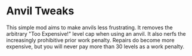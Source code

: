 # Anvil Tweaks
This simple mod aims to make anvils less frustrating. It removes the arbitrary "Too Expensive!" level cap when using an
anvil. It also nerfs the increasingly prohibitive prior work penalty. Repairs do become more expensive, but you will 
never pay more than 30 levels as a work penalty. 